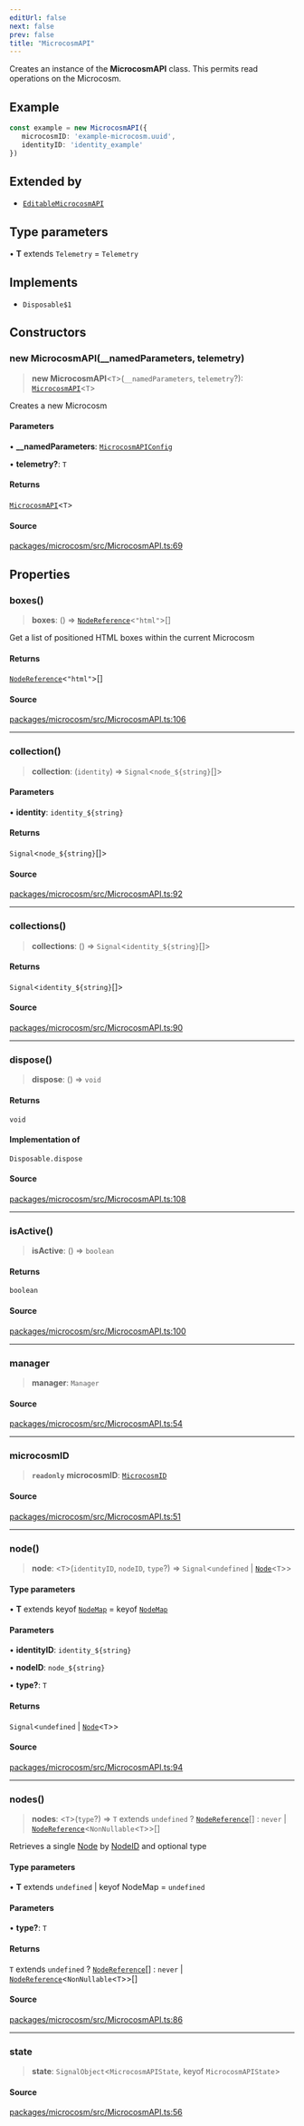 ```yaml
---
editUrl: false
next: false
prev: false
title: "MicrocosmAPI"
---
```


Creates an instance of the **MicrocosmAPI** class. This permits
read operations on the Microcosm.

## Example

```ts
const example = new MicrocosmAPI({
   microcosmID: 'example-microcosm.uuid',
   identityID: 'identity_example'
})
```

## Extended by

- [`EditableMicrocosmAPI`](EditableMicrocosmAPI.md)

## Type parameters

• **T** extends `Telemetry` = `Telemetry`

## Implements

- `Disposable$1`

## Constructors

### new MicrocosmAPI(__namedParameters, telemetry)

> **new MicrocosmAPI**\<`T`\>(`__namedParameters`, `telemetry`?): [`MicrocosmAPI`](MicrocosmAPI.md)\<`T`\>

Creates a new Microcosm

#### Parameters

• **\_\_namedParameters**: [`MicrocosmAPIConfig`](../type-aliases/MicrocosmAPIConfig.md)

• **telemetry?**: `T`

#### Returns

[`MicrocosmAPI`](MicrocosmAPI.md)\<`T`\>

#### Source

[packages/microcosm/src/MicrocosmAPI.ts:69](https://github.com/nodenogg-in/alpha-p2p/blob/d624cf9b15dbfd7fc2661f690e3277335e5f9583/packages/microcosm/src/MicrocosmAPI.ts#L69)

## Properties

### boxes()

> **boxes**: () => [`NodeReference`](../type-aliases/NodeReference.md)\<`"html"`\>[]

Get a list of positioned HTML boxes within the current Microcosm

#### Returns

[`NodeReference`](../type-aliases/NodeReference.md)\<`"html"`\>[]

#### Source

[packages/microcosm/src/MicrocosmAPI.ts:106](https://github.com/nodenogg-in/alpha-p2p/blob/d624cf9b15dbfd7fc2661f690e3277335e5f9583/packages/microcosm/src/MicrocosmAPI.ts#L106)

***

### collection()

> **collection**: (`identity`) => `Signal`\<```node_${string}```[]\>

#### Parameters

• **identity**: ```identity_${string}```

#### Returns

`Signal`\<```node_${string}```[]\>

#### Source

[packages/microcosm/src/MicrocosmAPI.ts:92](https://github.com/nodenogg-in/alpha-p2p/blob/d624cf9b15dbfd7fc2661f690e3277335e5f9583/packages/microcosm/src/MicrocosmAPI.ts#L92)

***

### collections()

> **collections**: () => `Signal`\<```identity_${string}```[]\>

#### Returns

`Signal`\<```identity_${string}```[]\>

#### Source

[packages/microcosm/src/MicrocosmAPI.ts:90](https://github.com/nodenogg-in/alpha-p2p/blob/d624cf9b15dbfd7fc2661f690e3277335e5f9583/packages/microcosm/src/MicrocosmAPI.ts#L90)

***

### dispose()

> **dispose**: () => `void`

#### Returns

`void`

#### Implementation of

`Disposable.dispose`

#### Source

[packages/microcosm/src/MicrocosmAPI.ts:108](https://github.com/nodenogg-in/alpha-p2p/blob/d624cf9b15dbfd7fc2661f690e3277335e5f9583/packages/microcosm/src/MicrocosmAPI.ts#L108)

***

### isActive()

> **isActive**: () => `boolean`

#### Returns

`boolean`

#### Source

[packages/microcosm/src/MicrocosmAPI.ts:100](https://github.com/nodenogg-in/alpha-p2p/blob/d624cf9b15dbfd7fc2661f690e3277335e5f9583/packages/microcosm/src/MicrocosmAPI.ts#L100)

***

### manager

> **manager**: `Manager`

#### Source

[packages/microcosm/src/MicrocosmAPI.ts:54](https://github.com/nodenogg-in/alpha-p2p/blob/d624cf9b15dbfd7fc2661f690e3277335e5f9583/packages/microcosm/src/MicrocosmAPI.ts#L54)

***

### microcosmID

> **`readonly`** **microcosmID**: [`MicrocosmID`](../type-aliases/MicrocosmID.md)

#### Source

[packages/microcosm/src/MicrocosmAPI.ts:51](https://github.com/nodenogg-in/alpha-p2p/blob/d624cf9b15dbfd7fc2661f690e3277335e5f9583/packages/microcosm/src/MicrocosmAPI.ts#L51)

***

### node()

> **node**: \<`T`\>(`identityID`, `nodeID`, `type`?) => `Signal`\<`undefined` \| [`Node`](../type-aliases/Node.md)\<`T`\>\>

#### Type parameters

• **T** extends keyof [`NodeMap`](../type-aliases/NodeMap.md) = keyof [`NodeMap`](../type-aliases/NodeMap.md)

#### Parameters

• **identityID**: ```identity_${string}```

• **nodeID**: ```node_${string}```

• **type?**: `T`

#### Returns

`Signal`\<`undefined` \| [`Node`](../type-aliases/Node.md)\<`T`\>\>

#### Source

[packages/microcosm/src/MicrocosmAPI.ts:94](https://github.com/nodenogg-in/alpha-p2p/blob/d624cf9b15dbfd7fc2661f690e3277335e5f9583/packages/microcosm/src/MicrocosmAPI.ts#L94)

***

### nodes()

> **nodes**: \<`T`\>(`type`?) => `T` extends `undefined` ? [`NodeReference`](../type-aliases/NodeReference.md)[] : `never` \| [`NodeReference`](../type-aliases/NodeReference.md)\<`NonNullable`\<`T`\>\>[]

Retrieves a single [Node](../../../../../../microcosm/type-aliases/node) by [NodeID](../../../../../../microcosm/type-aliases/nodeid) and optional type

#### Type parameters

• **T** extends `undefined` \| keyof NodeMap = `undefined`

#### Parameters

• **type?**: `T`

#### Returns

`T` extends `undefined` ? [`NodeReference`](../type-aliases/NodeReference.md)[] : `never` \| [`NodeReference`](../type-aliases/NodeReference.md)\<`NonNullable`\<`T`\>\>[]

#### Source

[packages/microcosm/src/MicrocosmAPI.ts:86](https://github.com/nodenogg-in/alpha-p2p/blob/d624cf9b15dbfd7fc2661f690e3277335e5f9583/packages/microcosm/src/MicrocosmAPI.ts#L86)

***

### state

> **state**: `SignalObject`\<`MicrocosmAPIState`, keyof `MicrocosmAPIState`\>

#### Source

[packages/microcosm/src/MicrocosmAPI.ts:56](https://github.com/nodenogg-in/alpha-p2p/blob/d624cf9b15dbfd7fc2661f690e3277335e5f9583/packages/microcosm/src/MicrocosmAPI.ts#L56)
